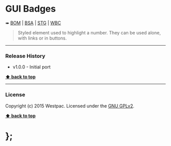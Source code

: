 GUI Badges
==========

➠
[BOM](http://westpaccxteam.github.io/GUI-source/badges/1.0.0/tests/BOM/) |
[BSA](http://westpaccxteam.github.io/GUI-source/badges/1.0.0/tests/BSA/) |
[STG](http://westpaccxteam.github.io/GUI-source/badges/1.0.0/tests/STG/) |
[WBC](http://westpaccxteam.github.io/GUI-source/badges/1.0.0/tests/WBC/)

> Styled element used to highlight a number. They can be used alone, with links or in buttons.

----------------------------------------------------------------------------------------------------------------------------------------------------------------


### Release History

* v1.0.0 - Initial port

**[⬆ back to top](#content)**


----------------------------------------------------------------------------------------------------------------------------------------------------------------


### License

Copyright (c) 2015 Westpac. Licensed under the [GNU GPLv2](https://raw.githubusercontent.com/WestpacCXTeam/GUI-source/master/LICENSE).

**[⬆ back to top](#content)**

# };